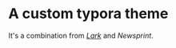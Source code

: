 # A custom typora theme

It's a combination from [*Lark*](https://github.com/imageslr/typora-theme-lark) and *Newsprint*.

